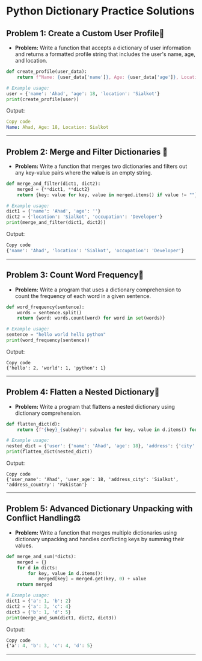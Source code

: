 
# Python Dictionary Practice Solutions

## Problem 1: Create a Custom User Profile👤
- **Problem:** Write a function that accepts a dictionary of user information and returns a formatted profile string that includes the user's name, age, and location.

```python
def create_profile(user_data):
    return f"Name: {user_data['name']}, Age: {user_data['age']}, Location: {user_data['location']}"

# Example usage:
user = {'name': 'Ahad', 'age': 18, 'location': 'Sialkot'}
print(create_profile(user))
```
Output:

```yaml
Copy code
Name: Ahad, Age: 18, Location: Sialkot
```

---


## Problem 2: Merge and Filter Dictionaries 🔀
- **Problem:** Write a function that merges two dictionaries and filters out any key-value pairs where the value is an empty string.

```python
def merge_and_filter(dict1, dict2):
    merged = {**dict1, **dict2}
    return {key: value for key, value in merged.items() if value != ""}

# Example usage:
dict1 = {'name': 'Ahad', 'age': ''}
dict2 = {'location': 'Sialkot', 'occupation': 'Developer'}
print(merge_and_filter(dict1, dict2))
```
Output:

```python
Copy code
{'name': 'Ahad', 'location': 'Sialkot', 'occupation': 'Developer'}
```

---

## Problem 3: Count Word Frequency📝
- **Problem:** Write a program that uses a dictionary comprehension to count the frequency of each word in a given sentence.

```python
def word_frequency(sentence):
    words = sentence.split()
    return {word: words.count(word) for word in set(words)}

# Example usage:
sentence = "hello world hello python"
print(word_frequency(sentence))
```
Output:

```arduino
Copy code
{'hello': 2, 'world': 1, 'python': 1}
```

---
## Problem 4: Flatten a Nested Dictionary📂
- **Problem:** Write a program that flattens a nested dictionary using dictionary comprehension.

```python
def flatten_dict(d):
    return {f"{key}_{subkey}": subvalue for key, value in d.items() for subkey, subvalue in value.items()}

# Example usage:
nested_dict = {'user': {'name': 'Ahad', 'age': 18}, 'address': {'city': 'Sialkot', 'country': 'Pakistan'}}
print(flatten_dict(nested_dict))
```
Output:

```arduino
Copy code
{'user_name': 'Ahad', 'user_age': 18, 'address_city': 'Sialkot', 'address_country': 'Pakistan'}
```

---
## Problem 5: Advanced Dictionary Unpacking with Conflict Handling⚖️

- **Problem:** Write a function that merges multiple dictionaries using dictionary unpacking and handles conflicting keys by summing their values.

```python
def merge_and_sum(*dicts):
    merged = {}
    for d in dicts:
        for key, value in d.items():
            merged[key] = merged.get(key, 0) + value
    return merged

# Example usage:
dict1 = {'a': 1, 'b': 2}
dict2 = {'a': 3, 'c': 4}
dict3 = {'b': 1, 'd': 5}
print(merge_and_sum(dict1, dict2, dict3))
```
Output:

```css
Copy code
{'a': 4, 'b': 3, 'c': 4, 'd': 5}
```

---
